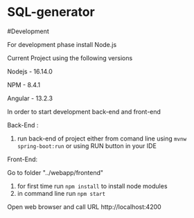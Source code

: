 # SQL-generator

#Development

For development phase install Node.js 

Current Project using the following versions 

Nodejs - 16.14.0

NPM -  8.4.1

Angular - 13.2.3

In order to start development back-end and front-end

Back-End :
1) run back-end of project either from comand line using <code>mvnw spring-boot:run</code>
or using RUN button in your IDE 

Front-End:

Go to folder "../webapp/frontend"
1) for first time run <code>npm install</code>  to install node modules
2) in command line run  <code>npm start</code> 

Open web browser and call URL  http://localhost:4200 
